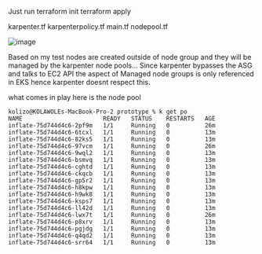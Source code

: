 Just run terraform init 
terraform apply

karpenter.tf
karpenterpolicy.tf
main.tf
nodepool.tf

![image](https://github.com/kolizo12/prototype/assets/20117523/6081f084-b1e1-44f9-969d-0c6e5d824c38)

Based on my test nodes are created outside of node group and they will be managed by the karpenter node pools... Since karpenter bypasses the ASG and talks to EC2 API  the aspect of Managed node groups is only referenced in EKS hence karpenter doesnt respect this.

what comes in play here is the node pool 

```
kolizo@KOLAWOLEs-MacBook-Pro-2 prototype % k get po                                      
NAME                       READY   STATUS    RESTARTS   AGE
inflate-75d744d4c6-2pf9m   1/1     Running   0          26m
inflate-75d744d4c6-6tcxl   1/1     Running   0          13m
inflate-75d744d4c6-82ks5   1/1     Running   0          13m
inflate-75d744d4c6-97vcm   1/1     Running   0          26m
inflate-75d744d4c6-9wql2   1/1     Running   0          13m
inflate-75d744d4c6-bsmvq   1/1     Running   0          13m
inflate-75d744d4c6-cghtd   1/1     Running   0          13m
inflate-75d744d4c6-ckqcb   1/1     Running   0          13m
inflate-75d744d4c6-gp5r2   1/1     Running   0          13m
inflate-75d744d4c6-h8kpw   1/1     Running   0          13m
inflate-75d744d4c6-h9wk8   1/1     Running   0          13m
inflate-75d744d4c6-ksps7   1/1     Running   0          13m
inflate-75d744d4c6-ll42d   1/1     Running   0          13m
inflate-75d744d4c6-lwx7t   1/1     Running   0          26m
inflate-75d744d4c6-p8xrv   1/1     Running   0          13m
inflate-75d744d4c6-pgjdg   1/1     Running   0          13m
inflate-75d744d4c6-q4qd2   1/1     Running   0          13m
inflate-75d744d4c6-srr64   1/1     Running   0          13m
```
